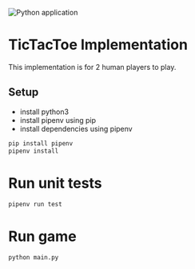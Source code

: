 ![Python application](https://github.com/actions/hello-world/workflows/build%20status/badge.svg)
# TicTacToe Implementation

This implementation is for 2 human players to play.

## Setup

- install python3
- install pipenv using pip
- install dependencies using pipenv

```bash
pip install pipenv
pipenv install
```
# Run unit tests

`pipenv run test`

# Run game

`python main.py`
